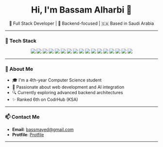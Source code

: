 <h1 align="center">Hi, I'm Bassam Alharbi 👋</h1>

<p align="center">
  🧠 Full Stack Developer | 🚀 Backend-focused | 🇸🇦 Based in Saudi Arabia
</p>

---

### 🔧 Tech Stack

<p align="center">
  <img src="https://img.shields.io/badge/Bun-black?style=for-the-badge&logo=bun&logoColor=white"/>
  <img src="https://img.shields.io/badge/CSS3-1572B6?style=for-the-badge&logo=css3&logoColor=white"/>
  <img src="https://img.shields.io/badge/Express.js-000000?style=for-the-badge&logo=express&logoColor=white"/>
  <img src="https://img.shields.io/badge/Hono-DD3A58?style=for-the-badge&logoColor=white"/>
  <img src="https://img.shields.io/badge/HTML5-E34F26?style=for-the-badge&logo=html5&logoColor=white"/>
  <img src="https://img.shields.io/badge/Java-ED8B00?style=for-the-badge&logo=openjdk&logoColor=white"/>
  <img src="https://img.shields.io/badge/JavaScript-F7DF1E?style=for-the-badge&logo=javascript&logoColor=black"/>
  <img src="https://img.shields.io/badge/Matplotlib-11557C?style=for-the-badge&logo=matplotlib&logoColor=white"/>
  <img src="https://img.shields.io/badge/MongoDB-4EA94B?style=for-the-badge&logo=mongodb&logoColor=white"/>
  <img src="https://img.shields.io/badge/MySQL-4479A1?style=for-the-badge&logo=mysql&logoColor=white"/>
  <img src="https://img.shields.io/badge/Next.js-000000?style=for-the-badge&logo=nextdotjs&logoColor=white"/>
  <img src="https://img.shields.io/badge/Node.js-339933?style=for-the-badge&logo=nodedotjs&logoColor=white"/>
  <img src="https://img.shields.io/badge/Pandas-150458?style=for-the-badge&logo=pandas&logoColor=white"/>
  <img src="https://img.shields.io/badge/Python-3776AB?style=for-the-badge&logo=python&logoColor=white"/>
  <img src="https://img.shields.io/badge/React-20232A?style=for-the-badge&logo=react&logoColor=61DAFB"/>
  <img src="https://img.shields.io/badge/Spring_Boot-6DB33F?style=for-the-badge&logo=springboot&logoColor=white"/>
  <img src="https://img.shields.io/badge/Tailwind_CSS-38B2AC?style=for-the-badge&logo=tailwindcss&logoColor=white"/>
</p>

---

### 🌟 About Me

- 🎓 I'm a 4th-year Computer Science student
- 🧪 Passionate about web development and AI integration
- 🔍 Currently exploring advanced backend architectures
- ✨ Ranked 6th on CodrHub (KSA)

---

### 📫 Contact Me

- **Email**: [bassmayed@gmail.com](mailto:bassmayed@gmail.com)
- **Protfile**: <a href="https://bassam-protfile-04ad.onrender.com/" target="_blank">Protfile</a>

---
<!--

- **Website**: [yourwebsite.com](https://yourwebsite.com)  
- **LinkedIn**: [linkedin.com/in/yourname](https://linkedin.com/in/yourname)  
- **Twitter/X**: [@yourhandle](https://twitter.com/yourhandle)  
- **Portfolio**: [Your Portfolio](https://yourwebsite.com)

### 📈 GitHub Stats

<p align="center">
  <img src="https://github-readme-stats.vercel.app/api?username=your-username&show_icons=true&theme=radical" alt="Bassam's GitHub stats"/>
</p>

<p align="center">
  <img src="https://github-readme-streak-stats.herokuapp.com?user=your-username&theme=radical&hide_border=false"/>
</p>

---

### 🧩 Fun Fact

> “Code is like humor. When you have to explain it, it’s bad.” – Cory House
-->
